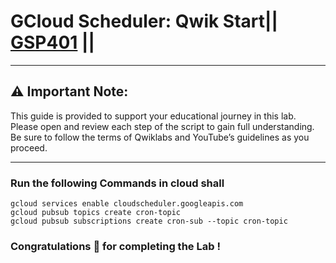 # GCloud Scheduler: Qwik Start|| [GSP401](https://www.cloudskillsboost.google/games/6092/labs/38794) ||
---
## ⚠️ **Important Note:**
This guide is provided to support your educational journey in this lab. Please open and review each step of the script to gain full understanding. Be sure to follow the terms of Qwiklabs and YouTube’s guidelines as you proceed.

---
### Run the following Commands in cloud shall
```
gcloud services enable cloudscheduler.googleapis.com
gcloud pubsub topics create cron-topic
gcloud pubsub subscriptions create cron-sub --topic cron-topic
```
### Congratulations 🎉 for completing the Lab !